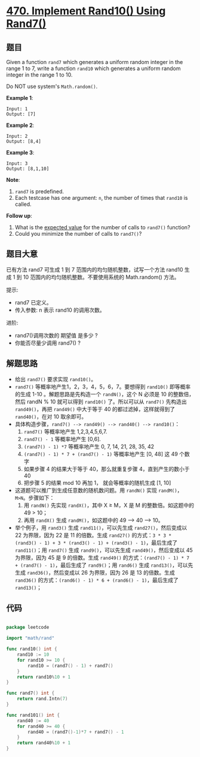 # [470. Implement Rand10() Using Rand7()](https://leetcode.com/problems/implement-rand10-using-rand7/)


## 题目

Given a function `rand7` which generates a uniform random integer in the range 1 to 7, write a function `rand10` which generates a uniform random integer in the range 1 to 10.

Do NOT use system's `Math.random()`.

**Example 1**:

    Input: 1
    Output: [7]

**Example 2**:

    Input: 2
    Output: [8,4]

**Example 3**:

    Input: 3
    Output: [8,1,10]

**Note**:

1. `rand7` is predefined.
2. Each testcase has one argument: `n`, the number of times that `rand10` is called.

**Follow up**:

1. What is the [expected value](https://en.wikipedia.org/wiki/Expected_value) for the number of calls to `rand7()` function?
2. Could you minimize the number of calls to `rand7()`?


## 题目大意

已有方法 rand7 可生成 1 到 7 范围内的均匀随机整数，试写一个方法 rand10 生成 1 到 10 范围内的均匀随机整数。不要使用系统的 Math.random() 方法。


提示:

- rand7 已定义。
- 传入参数: n 表示 rand10 的调用次数。
 

进阶:

- rand7()调用次数的 期望值 是多少 ?
- 你能否尽量少调用 rand7() ?



## 解题思路


- 给出 `rand7()` 要求实现 `rand10()`。
- `rand7()` 等概率地产生1，2，3，4，5，6，7。要想得到 `rand10()` 即等概率的生成 1-10 。解题思路是先构造一个 `randN()`，这个 N 必须是 10 的整数倍，然后 randN % 10 就可以得到 `rand10()` 了。所以可以从 `rand7()` 先构造出 `rand49()`，再把 `rand49()` 中大于等于 40 的都过滤掉，这样就得到了 `rand40()`，在对 10 取余即可。
- 具体构造步骤，`rand7() --> rand49() --> rand40() --> rand10()`：
    1. `rand7()` 等概率地产生 1,2,3,4,5,6,7.
    2. `rand7() - 1` 等概率地产生 [0,6].
    3. `(rand7() - 1) *7` 等概率地产生 0, 7, 14, 21, 28, 35, 42
    4. `(rand7() - 1) * 7 + (rand7() - 1)` 等概率地产生 [0, 48] 这 49 个数字
    5. 如果步骤 4 的结果大于等于 40，那么就重复步骤 4，直到产生的数小于 40
    6. 把步骤 5 的结果 mod 10 再加 1， 就会等概率的随机生成 [1, 10]
- 这道题可以推广到生成任意数的随机数问题。用 `randN()` 实现 `randM()`，`M>N`。步骤如下：
    1. 用 `randN()` 先实现 `randX()`，其中 X ≥ M，X 是 M 的整数倍。如这题中的 49 > 10；
    2. 再用 `randX()` 生成 `randM()`，如这题中的 49 —> 40 —> 10。
- 举个例子，用 `rand3()` 生成 `rand11()`，可以先生成 `rand27()`，然后变成以 22 为界限，因为 22 是 11 的倍数。生成 `rand27()` 的方式：`3 * 3 * (rand3() - 1) + 3 * (rand3() - 1) + (rand3() - 1)`，最后生成了 `rand11()`；用 `rand7()` 生成 `rand9()`，可以先生成 `rand49()`，然后变成以 45 为界限，因为 45 是 9 的倍数。生成 `rand49()` 的方式：`(rand7() - 1) * 7 + (rand7() - 1)`，最后生成了 `rand9()`；用 `rand6()` 生成 `rand13()`，可以先生成 `rand36()`，然后变成以 26 为界限，因为 26 是 13 的倍数。生成 `rand36()` 的方式：`(rand6() - 1) * 6 + (rand6() - 1)`，最后生成了 `rand13()`；


## 代码

```go

package leetcode

import "math/rand"

func rand10() int {
	rand10 := 10
	for rand10 >= 10 {
		rand10 = (rand7() - 1) + rand7()
	}
	return rand10%10 + 1
}

func rand7() int {
	return rand.Intn(7)
}

func rand101() int {
	rand40 := 40
	for rand40 >= 40 {
		rand40 = (rand7()-1)*7 + rand7() - 1
	}
	return rand40%10 + 1
}

```
